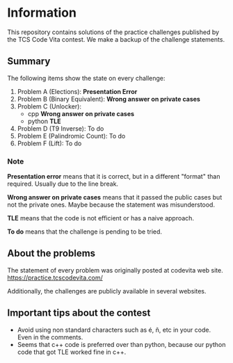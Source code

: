 # Information
This repository contains solutions of the practice challenges published by the TCS Code Vita contest.
We make a backup of the challenge statements.

## Summary
The following items show the state on every challenge:

1. Problem A (Elections): **Presentation Error**
1. Problem B (Binary Equivalent): **Wrong answer on private cases**
1. Problem C (Unlocker): 
    * cpp **Wrong answer on private cases** 
    * python  **TLE**
1. Problem D (T9 Inverse): To do
1. Problem E (Palindromic Count): To do
1. Problem F (Lift): To do

### Note
**Presentation error** means that it is correct, but in a different "format" than required. Usually due to the line break.

**Wrong answer on private cases** means that it passed the public cases but not the private ones. Maybe because the statement was misunderstood.

**TLE** means that the code is not efficient or has a naive approach.

**To do** means that the challenge is pending to be tried.

## About the problems
The statement of every problem was originally posted at codevita web site.
https://practice.tcscodevita.com/

Additionally, the challenges are publicly available in several websites.

## Important tips about the contest
* Avoid using non standard characters such as é, ñ, etc in your code. Even in the comments.
* Seems that c++ code is preferred over than python, because our python code that got TLE worked fine in c++.
